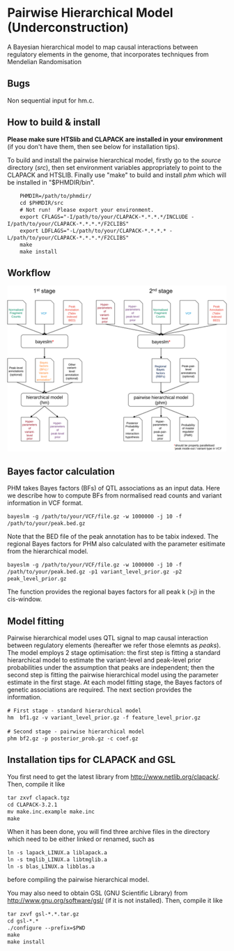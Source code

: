 # Pairwise Hierarchical Model (Underconstruction)
A Bayesian hierarchical model to map causal interactions between regulatory elements in the genome, that incorporates techniques from Mendelian Randomisation

## Bugs

Non sequential input for hm.c.

## How to build & install
**Please make sure HTSlib and CLAPACK are installed in your environment** (if you don't have them, then see below for installation tips).

To build and install the pairwise hierarchical model, firstly go to the _source_ directory (*src*), then set environment variables appropriately to point to the CLAPACK and HTSLIB.  Finally use "make" to build and install *phm* which will be installed in "$PHMDIR/bin".

        PHMDIR=/path/to/phmdir/
        cd $PHMDIR/src
        # Not run!  Please export your environment.
        export CFLAGS="-I/path/to/your/CLAPACK-*.*.*.*/INCLUDE -I/path/to/your/CLAPACK-*.*.*.*/F2CLIBS"
        export LDFLAGS="-L/path/to/your/CLAPACK-*.*.*.* -L/path/to/your/CLAPACK-*.*.*.*/F2CLIBS"
        make
        make install

## Workflow

![workflow](https://github.com/natsuhiko/Images/blob/master/workflow.png)

## Bayes factor calculation

PHM takes Bayes factors (BFs) of QTL associations as an input data. Here we describe how to compute BFs from normalised read counts and variant information in VCF format.

	bayeslm -g /path/to/your/VCF/file.gz -w 1000000 -j 10 -f /path/to/your/peak.bed.gz

Note that the BED file of the peak annotation has to be tabix indexed. The regional Bayes factors for PHM also calculated with the parameter esitimate from the hierarchical model.

	bayeslm -g /path/to/your/VCF/file.gz -w 1000000 -j 10 -f /path/to/your/peak.bed.gz -p1 variant_level_prior.gz -p2 peak_level_prior.gz

The function provides the regional bayes factors for all peak k (>j) in the cis-window.

## Model fitting

Pairwise hierarchical model uses QTL signal to map causal interaction between regulatory elements (hereafter we refer those elemnts as *peaks*). The model employs 2 stage optimisation: the first step is fitting a standard hierarchical model to estimate the variant-level and peak-level prior probabilities under the assumption that peaks are independent; then the second step is fitting the pairwise hierarchical model using the parameter estimate in the first stage. At each model fitting stage, the Bayes factors of genetic associations are required. The next section provides the information. 

	# First stage - standard hierarchical model
	hm  bf1.gz -v variant_level_prior.gz -f feature_level_prior.gz

	# Second stage - pairwise hierarchical model
	phm bf2.gz -p posterior_prob.gz -c coef.gz

## Installation tips for CLAPACK and GSL

You first need to get the latest library from http://www.netlib.org/clapack/.  Then, compile it like

	tar zxvf clapack.tgz
	cd CLAPACK-3.2.1
	mv make.inc.example make.inc
	make

When it has been done, you will find three archive files in the directory which need to be either linked or renamed, such as

	ln -s lapack_LINUX.a liblapack.a
	ln -s tmglib_LINUX.a libtmglib.a
	ln -s blas_LINUX.a libblas.a

before compiling the pairwise hierarchical model.

You may also need to obtain GSL (GNU Scientific Library) from http://www.gnu.org/software/gsl/ (if it is not installed).  Then, compile it like

	tar zxvf gsl-*.*.tar.gz
	cd gsl-*.*
	./configure --prefix=$PWD
	make
	make install

